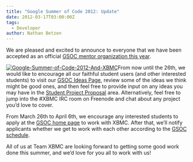 ```yaml
---
title: "Google Summer of Code 2012: Update"
date: 2012-03-17T03:00:00Z
tags:
  - Developer
author: Nathan Betzen
---
```


We are pleased and excited to announce to everyone that we have been accepted as an official [GSOC mentor organization this year](http://www.google-melange.com/gsoc/org/google/gsoc2012/xbmc "XBMC at GSOC").

[![Google-Summer-of-Code-2012-And-XBMC](/images/blog/Google-Summer-of-Code-2012-Projects-Announced-Include-Twitter-and-Wikipedia-300x152.webp "Google-Summer-of-Code-2012-And-XBMC")](/images/blog/Google-Summer-of-Code-2012-Projects-Announced-Include-Twitter-and-Wikipedia.webp)From now until the 26th, we would like to encourage all our faithful student users (and other interested students) to visit our [GSOC Ideas Page](https://kodi.wiki/view/Google_Summer_of_Code_2012 "XBMC GSOC Ideas page"), review some of the ideas we think might be good ones, and then feel free to provide input on any ideas you may have in the [Student Project Proposal](https://kodi.wiki/view/Google_Summer_of_Code_2012 "GSOC Student ideas for XBMC") area. Alternatively, feel free to jump into the #XBMC IRC room on Freenode and chat about any project you’d love to cover.

From March 26th to April 6th, we encourage any interested students to apply at the [GSOC home page](http://www.google-melange.com/gsoc/homepage/google/gsoc2012 "GSOC home page") to work with XBMC. After that, we’ll notify applicants whether we get to work with each other according to the [GSOC schedule](http://www.google-melange.com/gsoc/events/google/gsoc2012 "GSOC Schedule").

All of us at Team XBMC are looking forward to getting some good work done this summer, and we’d love for you all to work with us!
